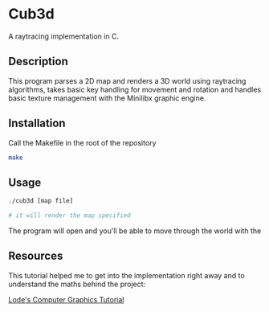 # Cub3d

A raytracing implementation in C.

## Description

This program parses a 2D map and renders a 3D world using raytracing algorithms, takes basic key handling for movement and rotation and handles basic texture management with the Minilibx graphic engine.

## Installation

Call the Makefile in the root of the repository

```bash
make
```

## Usage

```bash
./cub3d [map file]

# it will render the map specified

```
The program will open and you'll be able to move through the world with the 

## Resources

This tutorial helped me to get into the implementation right away and to understand the maths behind the project:

[Lode's Computer Graphics Tutorial](https://lodev.org/cgtutor/raycasting.html)
